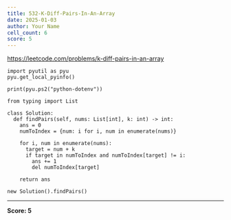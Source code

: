 ```yaml
---
title: 532-K-Diff-Pairs-In-An-Array
date: 2025-01-03
author: Your Name
cell_count: 6
score: 5
---
```


https://leetcode.com/problems/k-diff-pairs-in-an-array


```
import pyutil as pyu
pyu.get_local_pyinfo()
```


```
print(pyu.ps2("python-dotenv"))
```


```
from typing import List
```


```
class Solution:
  def findPairs(self, nums: List[int], k: int) -> int:
    ans = 0
    numToIndex = {num: i for i, num in enumerate(nums)}

    for i, num in enumerate(nums):
      target = num + k
      if target in numToIndex and numToIndex[target] != i:
        ans += 1
        del numToIndex[target]

    return ans
```


```
new Solution().findPairs()
```


---
**Score: 5**
